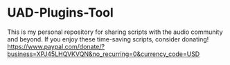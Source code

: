 # UAD-Plugins-Tool
This is my personal repository for sharing scripts with the audio community and beyond. 
If you enjoy these time-saving scripts, consider donating! 
https://www.paypal.com/donate/?business=XPJ45LHQVKVQN&no_recurring=0&currency_code=USD

